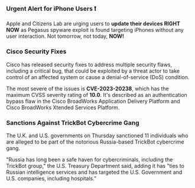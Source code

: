### Urgent Alert for iPhone Users ❗️
Apple and Citizens Lab are urging users to **update their devices RIGHT NOW** as Pegasus spyware exploit is found targeting iPhones without any user interaction. Not tomorrow, not today, **NOW!**

### Cisco Security Fixes
Cisco has released security fixes to address multiple security flaws, including a critical bug, that could be exploited by a threat actor to take control of an affected system or cause a denial-of-service (DoS) condition.

The most severe of the issues is **CVE-2023-20238**, which has the maximum CVSS severity rating of **10.0**. It's described as an authentication bypass flaw in the Cisco BroadWorks Application Delivery Platform and Cisco BroadWorks Xtended Services Platform.

### Sanctions Against TrickBot Cybercrime Gang
The U.K. and U.S. governments on Thursday sanctioned 11 individuals who are alleged to be part of the notorious Russia-based TrickBot cybercrime gang.

"Russia has long been a safe haven for cybercriminals, including the TrickBot group," the U.S. Treasury Department said, adding it has "ties to Russian intelligence services and has targeted the U.S. Government and U.S. companies, including hospitals."
